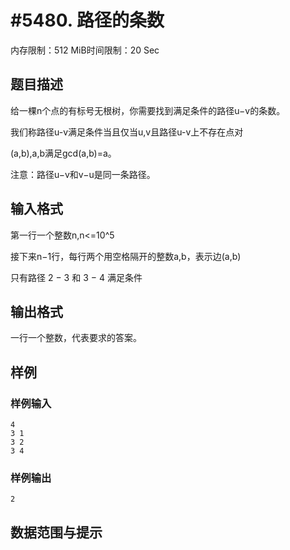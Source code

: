 # #5480. 路径的条数

内存限制：512 MiB时间限制：20 Sec

## 题目描述

给一棵n个点的有标号无根树，你需要找到满足条件的路径u&minus;v的条数。

我们称路径u-v满足条件当且仅当u,v且路径u-v上不存在点对

(a,b),a,b满足gcd(a,b)=a。

注意：路径u&minus;v和v&minus;u是同一条路径。

## 输入格式

第一行一个整数n,n<=10^5

接下来n&minus;1行，每行两个用空格隔开的整数a,b，表示边(a,b)

只有路径 2 &minus; 3 和 3 &minus; 4 满足条件

## 输出格式

一行一个整数，代表要求的答案。

## 样例

### 样例输入

    
    4 
    3 1
    3 2
    3 4
    
    

### 样例输出

    
    2
    

## 数据范围与提示

